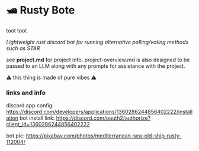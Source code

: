 # 🛥️ Rusty Bote

toot toot

*Lightweight rust discord bot for running alternative polling/voting methods such as STAR*

see **project.md** for project info. project-overview.md is also designed to be passed to an LLM along with any prompts for assistance with the project.

⚠️ this thing is made of pure vibes ⚠️

### links and info

discord app config: https://discord.com/developers/applications/1360286244856402222/installation
bot install link: https://discord.com/oauth2/authorize?client_id=1360286244856402222

bot pic: https://pixabay.com/photos/mediterranean-sea-old-ship-rusty-112004/
